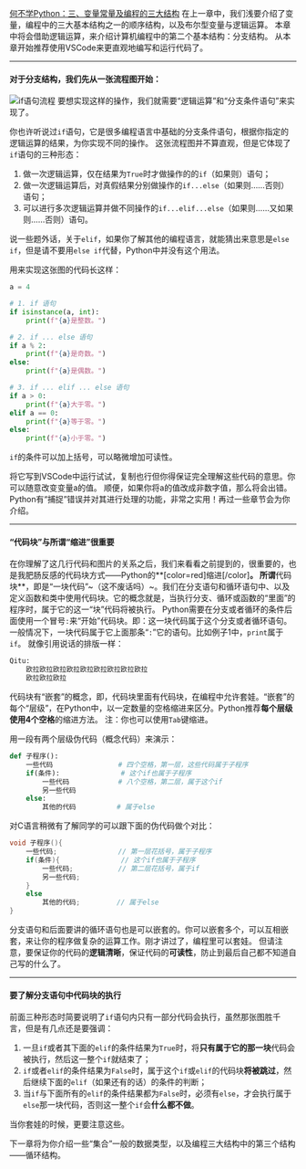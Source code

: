 [何不学Python：三、变量常量及编程的三大结构](https://www.unitalk.fun/unitalk/public/d/70-python)
在上一章中，我们浅要介绍了变量，编程中的三大基本结构之一的顺序结构，以及布尔型变量与逻辑运算。
本章中将会借助逻辑运算，来介绍计算机编程中的第二个基本结构：分支结构。
从本章开始推荐使用VSCode来更直观地编写和运行代码了。

___
#### 对于分支结构，我们先从一张流程图开始：
![if语句流程](https://raw.githubusercontent.com/MegaRange/Learning-Resource/master/%E4%BD%95%E4%B8%8D%E5%AD%A6Python/Images/%E5%88%86%E6%94%AFif%E8%AF%AD%E5%8F%A5%E6%B5%81%E7%A8%8B%E5%9B%BE.png)
要想实现这样的操作，我们就需要“逻辑运算”和“分支条件语句”来实现了。

你也许听说过`if`语句，它是很多编程语言中基础的分支条件语句，根据你指定的逻辑运算的结果，为你实现不同的操作。
这张流程图并不算直观，但是它体现了`if`语句的三种形态：
1. 做一次逻辑运算，仅在结果为`True`时才做操作的的`if`（如果则）语句；
2. 做一次逻辑运算后，对真假结果分别做操作的`if...else`（如果则……否则）语句；
3. 可以进行多次逻辑运算并做不同操作的`if...elif...else`（如果则……又如果则……否则）语句。

说一些题外话，关于`elif`，如果你了解其他的编程语言，就能猜出来意思是`else if`，但是请不要用`else if`代替，Python中并没有这个用法。

用来实现这张图的代码长这样：
```Python
a = 4

# 1. if 语句
if isinstance(a, int):
    print(f"{a}是整数。")

# 2. if ... else 语句
if a % 2:
    print(f"{a}是奇数。")
else:
    print(f"{a}是偶数。")

# 3. if ... elif ... else 语句
if a > 0:
    print(f"{a}大于零。")
elif a == 0:
    print(f"{a}等于零。")
else:
    print(f"{a}小于零。")
```
`if`的条件可以加上括号，可以略微增加可读性。

将它写到VSCode中运行试试，复制也行但你得保证完全理解这些代码的意思。你可以随意改变变量a的值。
顺便，如果你将a的值改成非数字值，那么将会出错。Python有“捕捉”错误并对其进行处理的功能，非常之实用！再过一些章节会为你介绍。

___
#### “代码块”与所谓“缩进”很重要
在你理解了这几行代码和图片的关系之后，我们来看看之前提到的，很重要的，也是我肥肠反感的代码块方式——Python的**[color=red]缩进[/color]**。
所谓**代码块**，即是“一块代码”~（这不废话吗）~。我们在分支语句和循环语句中、以及定义函数和类中使用代码块。它的概念就是，当执行分支、循环或函数的“里面”的程序时，属于它的这一“块”代码将被执行。
Python需要在分支或者循环的条件后面使用一个冒号`:`来“开始”代码块。即：这一块代码属于这个分支或者循环语句。
一般情况下，一块代码属于它上面那条“`:`”它的语句。比如例子1中，`print`属于`if`。
就像引用说话的排版一样：
```Python
Qitu:
    欧拉欧拉欧拉欧拉欧拉欧拉欧拉欧拉欧拉
    欧拉欧拉欧拉
```

代码块有“嵌套”的概念，即，代码块里面有代码块，在编程中允许套娃。“嵌套”的每个“层级”，在Python中，以一定数量的空格缩进来区分。Python推荐**每个层级使用4个空格**的缩进方法。
注：你也可以使用`Tab`键缩进。

用一段有两个层级伪代码（概念代码）来演示：
```Python
def 子程序():
    一些代码                # 四个空格，第一层，这些代码属于子程序
    if(条件):               # 这个if也属于子程序
        一些代码            # 八个空格，第二层，属于这个if
        另一些代码
    else:
        其他的代码          # 属于else
```
对C语言稍微有了解同学的可以跟下面的伪代码做个对比：
```C
void 子程序(){
    一些代码;               // 第一层花括号，属于子程序
    if(条件){               // 这个if也属于子程序
        一些代码;           // 第二层花括号，属于if
        另一些代码;
    }
    else
        其他的代码;         // 属于else
}
```

分支语句和后面要讲的循环语句也是可以嵌套的。你可以嵌套多个，可以互相嵌套，来让你的程序做复杂的运算工作。刚才讲过了，编程里可以套娃。
但请注意，要保证你的代码的**逻辑清晰**，保证代码的**可读性**，防止到最后自己都不知道自己写的什么了。

___
#### 要了解分支语句中代码块的执行
前面三种形态时简要说明了`if`语句内只有一部分代码会执行，虽然那张图胜千言，但是有几点还是要强调：
1. 一旦`if`或者其下面的`elif`的条件结果为`True`时，将**只有属于它的那一块**代码会被执行，然后这一整个`if`就结束了；
2. `if`或者`elif`的条件结果为`False`时，属于这个`if`或`elif`的代码块**将被跳过**，然后继续下面的`elif`（如果还有的话）的条件的判断；
3. 当`if`与下面所有的`elif`的条件结果都为`False`时，必须有`else`，才会执行属于`else`那一块代码，否则这一整个`if`会**什么都不做**。

当你套娃的时候，更要注意这些。

下一章将为你介绍一些“集合”一般的数据类型，以及编程三大结构中的第三个结构——循环结构。